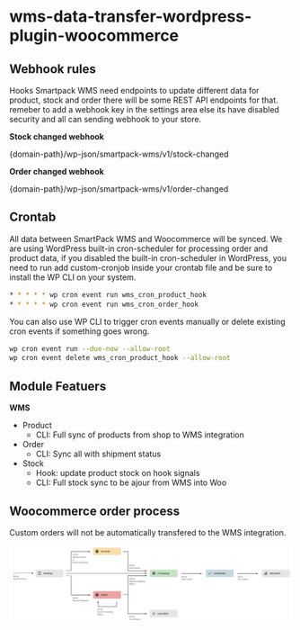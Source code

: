 # wms-data-transfer-wordpress-plugin-woocommerce

## Webhook rules
Hooks Smartpack WMS need endpoints to update different data for product, stock and order there will be some REST API endpoints for that. remeber to add a webhook key in the settings area else its have disabled security and all can sending webhook to your store. 

**Stock changed webhook**

{domain-path}/wp-json/smartpack-wms/v1/stock-changed

**Order changed webhook**

{domain-path}/wp-json/smartpack-wms/v1/order-changed


## Crontab
All data between SmartPack WMS and Woocommerce will be synced. We are using WordPress built-in cron-scheduler for processing order and product data, if you disabled the built-in cron-scheduler in WordPress, you need to run add custom-cronjob inside your crontab file and be sure to install the WP CLI on your system.

``` bash
* * * * * wp cron event run wms_cron_product_hook
* * * * * wp cron event run wms_cron_order_hook
```

You can also use WP CLI to trigger cron events manually or delete existing cron events if something goes wrong.

``` bash
wp cron event run --due-now --allow-root
wp cron event delete wms_cron_product_hook --allow-root
```


## Module Featuers
**WMS**

- Product
  - CLI: Full sync of products from shop to WMS integration
- Order
  - CLI: Sync all with shipment status
- Stock
  - Hook: update product stock on hook signals
  - CLI: Full stock sync to be ajour from WMS into Woo

## Woocommerce order process
Custom orders will not be automatically transfered to the WMS integration.

![](/assets/images/woocommerce-order-process-diagram.webp)